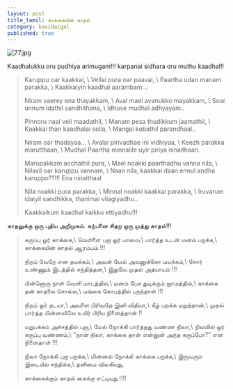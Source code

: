 ```yaml
---
layout: post
title_tamil: காக்கையின் காதல்
category: kavidaigal
published: true
---
```

![77.jpg]({{site.baseurl}}/assets/images/77.jpg)

<div id="english-poem">

Kaadhalukku oru pudhiya arimugam!!! karpanai sidhara oru muthu kaadhal!!

>Karuppu oar kaakkai, \\
Vellai pura oar paavai, \\
Paartha udan manam parakka, \\
Kaakkaiyin kaadhal aarambam...
>
>Niram vaerey ena thayakkam,  \\
Aval mael avanukko mayakkam,  \\
Soar unnum idathil sandhithana, \\
Idhuve mudhal adhyayam..
>
>Pinnoru naal veli maadathil, \\
Manam pesa thudikkum jaamathil, \\
Kaakkai than kaadhalai solla, \\
Mangai kobathil parandhaal..
>
>Niram oar thadayaa... \\
Avalai pirivadhae ini vidhiyaa, \\
Keezh parakka marutthaan, \\
Mudhal Paartha minnalile uyir piriya ninaithaan.
>
>Marupakkam acchathil pura, \\
Mael noakki paarthadhu vanna nila, \\
Nilavil oar karuppu vannam, \\
Naan nila, kaakkai daan ennul andha karuppo??!!! Ena ninaithaal
>
>Nila noakki pura parakka, \\
Minnal noakki kaakkai parakka, \\
Iruvarum idaiyil sandhikka, thanimai vilagiyadhu.. 
>
>Kaakkaikum kaadhal kaikku ettiyadhu!!!
</div>
<div id="tamil-poem">

காதலுக்கு ஒரு புதிய அறிமுகம். கற்பனை சிதற ஒரு முத்து காதல்!!!

>கருப்பு ஓர் காக்கை,\\
வெள்ளை புறா ஓர் பாவை,\\
பார்த்த உடன் மனம் பறக்க,\\
காக்கையின் காதல் ஆரம்பம் !!!
>
>நிறம் வேறே என தயக்கம்,\\
அவள் மேல் அவனுக்கோ மயக்கம்,\\
சோர் உண்ணும் இடத்தில் சந்தித்தன,\\
இதுவே முதல் அத்யாயம் !!!
>
>பின்னொரு நாள் வெளி மாடத்தில்,\\
மனம் பேச துடிக்கும் ஜாமத்தில்,\\
காக்கை தன் காதலை சொல்ல,\\
மங்கை கோபத்தில் பறந்தாள் !!!
>
>நிறம் ஓர் தடயா,\\
அவளை பிரிவதே இனி விதியா,\\
கீழ் பறக்க மறுத்தான்,\\
முதல் பார்த்த மின்னலிலே உயிர் பிரிய நினைத்தான் !!
>
>மறுபக்கம் அச்சத்தில் புறா,\\
மேல் நோக்கி பார்த்தது வண்ண நிலா,\\
நிலவில் ஓர் கருப்பு வண்ணம்,\\
“நான் நிலா, காக்கை தான் என்னுள் அந்த கருப்போ?”  என நினைதாள் !!!
>
>நிலா நோக்கி புறா பறக்க,\\
மின்னல் நோக்கி காக்கை பறக்க,\\
இருவரும் இடையில் சந்திக்க,\\
தனிமை விலகியது,
>
>காக்கைக்கும் காதல் கைக்கு எட்டியது !!!!
</div>
